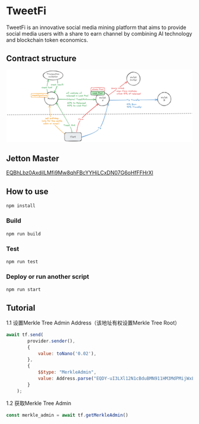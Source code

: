 # TweetFi

TweetFi is an innovative social media mining platform that aims to provide social media users with a share to earn channel by combining AI technology and blockchain token economics.


## Contract structure
![](tweetfi.png)

## Jetton Master

[EQBhLbz0AxdilLMfi9Mw8qhFBcYYHiLCxDN07G6oHfFFHrXl](https://tonviewer.com/EQBhLbz0AxdilLMfi9Mw8qhFBcYYHiLCxDN07G6oHfFFHrXl)


## How to use
```shell
npm install
```
### Build

```shell
npm run build
```

### Test

```shell
npm run test
```

### Deploy or run another script

```shell
npm run start
```

## Tutorial

1.1 设置Merkle Tree Admin Address（该地址有权设置Merkle Tree Root）
```js
await tf.send(
        provider.sender(),
        {
            value: toNano('0.02'),
        },
        {
            $$type: "MerkleAdmin",
            value: Address.parse("EQDY-uI3LXl12N1cBduBMN911HM3MdPMijWxLnZPOpbMX6Fi")
        }
    );
```
1.2 获取Merkle Tree Admin
```js
const merkle_admin = await tf.getMerkleAdmin()
```
